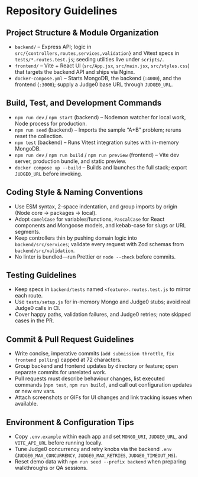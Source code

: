 # Repository Guidelines

## Project Structure & Module Organization
- `backend/` – Express API; logic in `src/{controllers,routes,services,validation}` and Vitest specs in `tests/*.routes.test.js`; seeding utilities live under `scripts/`.
- `frontend/` – Vite + React UI (`src/App.jsx`, `src/main.jsx`, `src/styles.css`) that targets the backend API and ships via Nginx.
- `docker-compose.yml` – Starts MongoDB, the backend (`:4000`), and the frontend (`:3000`); supply a Judge0 base URL through `JUDGE0_URL`.

## Build, Test, and Development Commands
- `npm run dev` / `npm start` (backend) – Nodemon watcher for local work, Node process for production.
- `npm run seed` (backend) – Imports the sample “A+B” problem; reruns reset the collection.
- `npm test` (backend) – Runs Vitest integration suites with in-memory MongoDB.
- `npm run dev` / `npm run build` / `npm run preview` (frontend) – Vite dev server, production bundle, and static preview.
- `docker compose up --build` – Builds and launches the full stack; export `JUDGE0_URL` before invoking.

## Coding Style & Naming Conventions
- Use ESM syntax, 2-space indentation, and group imports by origin (Node core → packages → local).
- Adopt `camelCase` for variables/functions, `PascalCase` for React components and Mongoose models, and kebab-case for slugs or URL segments.
- Keep controllers thin by pushing domain logic into `backend/src/services`; validate every request with Zod schemas from `backend/src/validation`.
- No linter is bundled—run Prettier or `node --check` before commits.

## Testing Guidelines
- Keep specs in `backend/tests` named `<feature>.routes.test.js` to mirror each route.
- Use `tests/setup.js` for in-memory Mongo and Judge0 stubs; avoid real Judge0 calls in CI.
- Cover happy paths, validation failures, and Judge0 retries; note skipped cases in the PR.

## Commit & Pull Request Guidelines
- Write concise, imperative commits (`add submission throttle`, `fix frontend polling`) capped at 72 characters.
- Group backend and frontend updates by directory or feature; open separate commits for unrelated work.
- Pull requests must describe behaviour changes, list executed commands (`npm test`, `npm run build`), and call out configuration updates or new env vars.
- Attach screenshots or GIFs for UI changes and link tracking issues when available.

## Environment & Configuration Tips
- Copy `.env.example` within each app and set `MONGO_URI`, `JUDGE0_URL`, and `VITE_API_URL` before running locally.
- Tune Judge0 concurrency and retry knobs via the backend `.env` (`JUDGE0_MAX_CONCURRENCY`, `JUDGE0_MAX_RETRIES`, `JUDGE0_TIMEOUT_MS`).
- Reset demo data with `npm run seed --prefix backend` when preparing walkthroughs or QA sessions.
